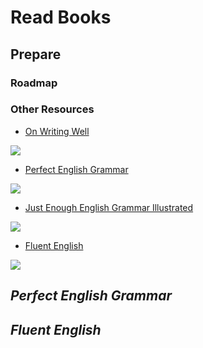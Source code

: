# Read Books

## Prepare

### Roadmap


### Other Resources

- [On Writing Well](https://www.writebug.com//static/uploads/2024/7/14/cb79dbf0cbd1d5c0e48b1cfd7455a238.pdf)

<div class="center"><img src="https://imagebank-0.oss-cn-beijing.aliyuncs.com/VS-PicGo/2024-07-14-15-38-25_ReadBooks.jpg"/></div>

- [Perfect English Grammar](https://zz.etocs.us.kg/book/2857818/028932/perfect-english-grammar.html)

<div class="center"><img src="https://imagebank-0.oss-cn-beijing.aliyuncs.com/VS-PicGo/2024-07-03-23-40-31_OutlineOfGrammar_.jpg"/></div>

- [Just Enough English Grammar Illustrated](https://zz.etocs.us.kg/book/633899/578961/just-enough-english-grammar-illustrated.html)

<div class="center"><img src="https://imagebank-0.oss-cn-beijing.aliyuncs.com/VS-PicGo/2024-07-03-23-42-15_OutlineOfGrammar_.jpg"/></div>

- [Fluent English](https://zz.etocs.us.kg/book/729659/cd97d2/fluent-english-perfect-natural-speech-sharpen-your-grammar-master-idiomatic-expressions-speak-fl.html)

<div class="center"><img src="https://imagebank-0.oss-cn-beijing.aliyuncs.com/VS-PicGo/2024-07-03-23-44-53_OutlineOfGrammar_.jpg"/></div>

## *Perfect English Grammar*

## *Fluent English*